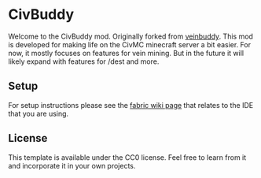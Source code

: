 # CivBuddy

Welcome to the CivBuddy mod. Originally forked from [veinbuddy](https://github.com/sbobicus/veinbuddy).
This mod is developed for making life on the CivMC minecraft server a bit easier. 
For now, it mostly focuses on features for vein mining. 
But in the future it will likely expand with features for /dest and more.

## Setup

For setup instructions please see the [fabric wiki page](https://fabricmc.net/wiki/tutorial:setup) that relates to the IDE that you are using.

## License

This template is available under the CC0 license. Feel free to learn from it and incorporate it in your own projects.
